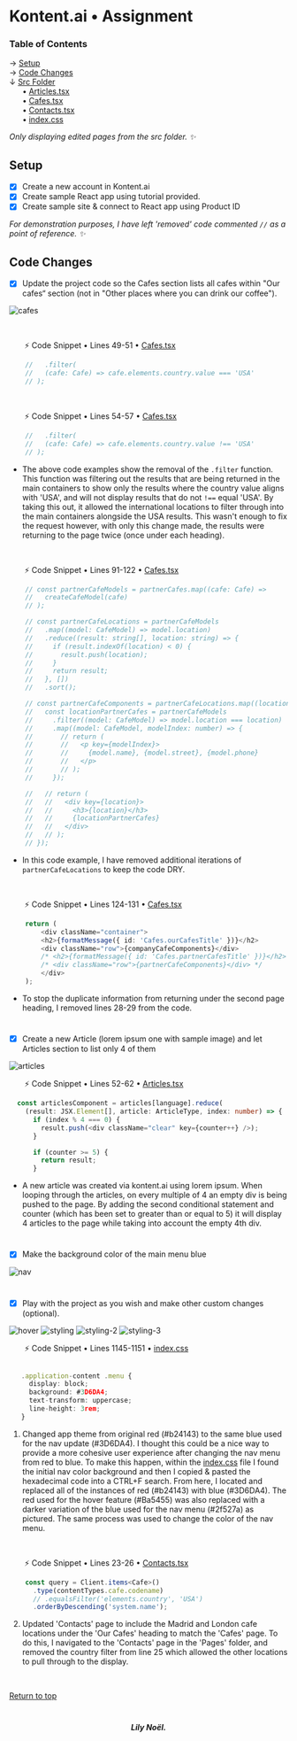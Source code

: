 # Kontent.ai • Assignment 

### Table of Contents 
→ [Setup](#setup) </br>
→ [Code Changes](#code-changes) </br>
↓ [Src Folder](kontent-sample-app-react/src) </br>
&nbsp;&nbsp;&nbsp;&nbsp;&nbsp; • [Articles.tsx](kontent-sample-app-react/src/Pages/Articles.tsx) </br>
&nbsp;&nbsp;&nbsp;&nbsp;&nbsp; • [Cafes.tsx](kontent-sample-app-react/src/Pages/Cafes.tsx) </br>
&nbsp;&nbsp;&nbsp;&nbsp;&nbsp; • [Contacts.tsx](kontent-sample-app-react/src/Pages/Contacts.tsx) </br>
&nbsp;&nbsp;&nbsp;&nbsp;&nbsp; • [index.css](kontent-sample-app-react/src/index.css) </br>

<i> Only displaying edited pages from the src folder. ✨ </i> 


## Setup 
- [x] Create a new account in Kontent.ai
- [x] Create sample React app using tutorial provided.
- [x] Create sample site & connect to React app using Product ID

<i>  For demonstration purposes, I have left 'removed' code commented `//` as a point of reference.  ✨</i>

## Code Changes
- [x] Update the project code so the Cafes section lists all cafes within "Our cafes“ section (not in "Other places where you can drink our coffee").



![cafes](/docs/cafes.png)

<br>



&nbsp;&nbsp;&nbsp;&nbsp;&nbsp;&nbsp; ⚡️ Code Snippet • Lines 49-51 • [Cafes.tsx](kontent-sample-app-react/src/Pages/Cafes.tsx)
```ts
    //   .filter(
    //   (cafe: Cafe) => cafe.elements.country.value === 'USA'
    // );
```
</br>

&nbsp;&nbsp;&nbsp;&nbsp;&nbsp;&nbsp; ⚡️ Code Snippet • Lines 54-57 • [Cafes.tsx](kontent-sample-app-react/src/Pages/Cafes.tsx)
```ts
    //   .filter(
    //   (cafe: Cafe) => cafe.elements.country.value !== 'USA'
    // );
```

- The above code examples show the removal of the `.filter` function. This function was filtering out the results that are being returned in the main containers to show only the results where the country value aligns with 'USA', and will not display results that do not `!==` equal 'USA'. By taking this out, it allowed the international locations to filter through into the main containers alongside the USA results. This wasn't enough to fix the request however, with only this change made, the results were returning to the page twice (once under each heading).

</br>

&nbsp;&nbsp;&nbsp;&nbsp;&nbsp;&nbsp; ⚡️ Code Snippet • Lines 91-122 • [Cafes.tsx](kontent-sample-app-react/src/Pages/Cafes.tsx)
```ts
    // const partnerCafeModels = partnerCafes.map((cafe: Cafe) =>
    //   createCafeModel(cafe)
    // );

    // const partnerCafeLocations = partnerCafeModels
    //   .map((model: CafeModel) => model.location)
    //   .reduce((result: string[], location: string) => {
    //     if (result.indexOf(location) < 0) {
    //       result.push(location);
    //     }
    //     return result;
    //   }, [])
    //   .sort();

    // const partnerCafeComponents = partnerCafeLocations.map((location: string) => {
    //   const locationPartnerCafes = partnerCafeModels
    //     .filter((model: CafeModel) => model.location === location)
    //     .map((model: CafeModel, modelIndex: number) => {
    //       // return (
    //       //   <p key={modelIndex}>
    //       //     {model.name}, {model.street}, {model.phone}
    //       //   </p>
    //       // );
    //     });

    //   // return (
    //   //   <div key={location}>
    //   //     <h3>{location}</h3>
    //   //     {locationPartnerCafes}
    //   //   </div>
    //   // );
    // });
```
- In this code example, I have removed additional iterations of  `partnerCafeLocations` to keep the code DRY.

</br>

&nbsp;&nbsp;&nbsp;&nbsp;&nbsp;&nbsp; ⚡️ Code Snippet • Lines 124-131 •  [Cafes.tsx](kontent-sample-app-react/src/Pages/Cafes.tsx)
```ts
    return (
        <div className="container">
        <h2>{formatMessage({ id: 'Cafes.ourCafesTitle' })}</h2>
        <div className="row">{companyCafeComponents}</div>
        /* <h2>{formatMessage({ id: 'Cafes.partnerCafesTitle' })}</h2> */
        /* <div className="row">{partnerCafeComponents}</div> */
        </div>
    );
```

- To stop the duplicate information from returning under the second page heading, I removed lines 28-29 from the code. 
#   

- [x] Create a new Article (lorem ipsum one with sample image) and let Articles section to list only 4 of them 

![articles](/docs/articles.png)

&nbsp;&nbsp;&nbsp;&nbsp;&nbsp;&nbsp; ⚡️ Code Snippet • Lines 52-62 •  [Articles.tsx](kontent-sample-app-react/src/Pages/Articles.tsx)
```ts
  const articlesComponent = articles[language].reduce(
    (result: JSX.Element[], article: ArticleType, index: number) => {
      if (index % 4 === 0) {
        result.push(<div className="clear" key={counter++} />);
      }

      if (counter >= 5) {
        return result;
      }
```

- A new article was created via kontent.ai using lorem ipsum. When looping through the articles, on every multiple of 4 an empty div is being pushed to the page. By adding the second conditional statement and counter (which has been set to greater than or equal to 5) it will display 4 articles to the page while taking into account the empty 4th div.

#

- [x] Make the background color of the main menu blue

![nav](/docs/nav.png)

# 

- [x] Play with the project as you wish and make other custom changes (optional).

![hover](/docs/hover.png)
![styling](/docs/styling.png)
![styling-2](/docs/styling-2.png)
![styling-3](/docs/styling-3.png)



&nbsp;&nbsp;&nbsp;&nbsp;&nbsp;&nbsp; ⚡️ Code Snippet • Lines 1145-1151 •  [index.css](kontent-sample-app-react/src/index.css)
```typescript
    
   .application-content .menu {
     display: block;
     background: #3D6DA4;
     text-transform: uppercase;
     line-height: 3rem;
   }
```

1. Changed app theme from original red (#b24143) to the same blue used for the nav update (#3D6DA4). I thought this could be a nice way to provide a more cohesive user experience after changing the nav menu from red to blue. To make this happen, within the [index.css](kontent-sample-app-react/src/index.css) file I found the initial nav color background and then I copied & pasted the hexadecimal code into a CTRL+F search. From here, I located and replaced all of the instances of red (#b24143) with blue (#3D6DA4). The red used for the hover feature (#Ba5455) was also replaced with a darker variation of the blue used for the nav menu (#2f527a) as pictured. The same process was used to change the color of the nav menu.

</br>

&nbsp;&nbsp;&nbsp;&nbsp;&nbsp;&nbsp; ⚡️ Code Snippet • Lines 23-26 •  [Contacts.tsx](kontent-sample-app-react/src/Pages/Contacts.tsx)
```typescript
    const query = Client.items<Cafe>()
      .type(contentTypes.cafe.codename)
      // .equalsFilter('elements.country', 'USA')
      .orderByDescending('system.name');
```

2. Updated 'Contacts' page to include the Madrid and London cafe locations under the 'Our Cafes' heading to match the 'Cafes' page. To do this, I navigated to the 'Contacts' page in the 'Pages' folder, and removed the country filter from line 25 which allowed the other locations to pull through to the display.

</br>

[Return to top](#kontentai--assignment)

#

<h5 align="center">

Lily Noël.

</h5>